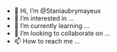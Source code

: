 - 👋 Hi, I’m @Staniaubrymayeux
- 👀 I’m interested in ...
- 🌱 I’m currently learning ...
- 💞️ I’m looking to collaborate on ...
- 📫 How to reach me ...

<!---
Staniaubrymayeux/Staniaubrymayeux is a ✨ special ✨ repository because its `README.md` (this file) appears on your GitHub profile.
You can click the Preview link to take a look at your changes.
--->
